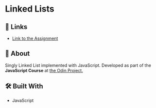 # Linked Lists

## 🔗 Links

- [Link to the Assignment](https://www.theodinproject.com/lessons/javascript-linked-lists)

## 📝 About
  
Singly Linked List implemented with JavaScript. Developed as part of the **JavaScript Course** at [the Odin Project.](https://www.theodinproject.com/)

## 🛠️ Built With

- JavaScript
